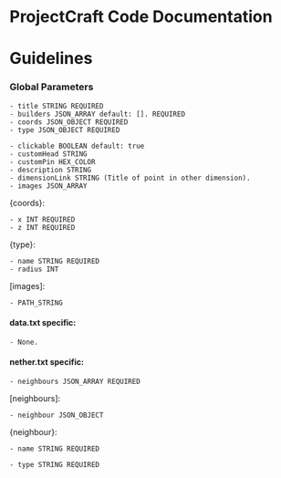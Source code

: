 # ProjectCraft Code Documentation

# Guidelines
  <h3>Global Parameters</h3>
  
    - title STRING REQUIRED
    - builders JSON_ARRAY default: []. REQUIRED
    - coords JSON_OBJECT REQUIRED
    - type JSON_OBJECT REQUIRED
  
    - clickable BOOLEAN default: true
    - customHead STRING
    - customPin HEX_COLOR
    - description STRING
    - dimensionLink STRING (Title of point in other dimension).
    - images JSON_ARRAY
  
  {coords}:
    
    - x INT REQUIRED
    - z INT REQUIRED
    
  {type}:
    
    - name STRING REQUIRED
    - radius INT
    
  [images]:
    
    - PATH_STRING
  
  <h4>data.txt specific:</h4>
  
    - None.
  
  <h4>nether.txt specific:</h4>
  
    - neighbours JSON_ARRAY REQUIRED
  
  [neighbours]:
    
    - neighbour JSON_OBJECT
    
 {neighbour}:
    
    - name STRING REQUIRED
    
    - type STRING REQUIRED